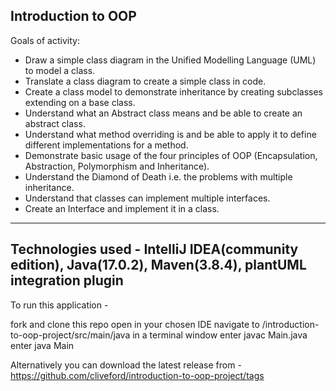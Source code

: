 Introduction to OOP
------------------------------

Goals of activity:

- Draw a simple class diagram in the Unified Modelling Language (UML) to model a class.
- Translate a class diagram to create a simple class in code.
- Create a class model to demonstrate inheritance by creating subclasses extending on a base class.
- Understand what an Abstract class means and be able to create an abstract class.
- Understand what method overriding is and be able to apply it to define different implementations for a method.
- Demonstrate basic usage of the four principles of OOP (Encapsulation, Abstraction, Polymorphism and Inheritance).
- Understand the Diamond of Death i.e. the problems with multiple inheritance.
- Understand that classes can implement multiple interfaces.
- Create an Interface and implement it in a class.

--------------------------------
Technologies used - IntelliJ IDEA(community edition), Java(17.0.2), Maven(3.8.4), plantUML integration plugin
--------------------------------
To run this application -

fork and clone this repo
open in your chosen IDE
navigate to /introduction-to-oop-project/src/main/java in a terminal window
enter javac Main.java
enter java Main

Alternatively you can download the latest release from -
https://github.com/cliveford/introduction-to-oop-project/tags
